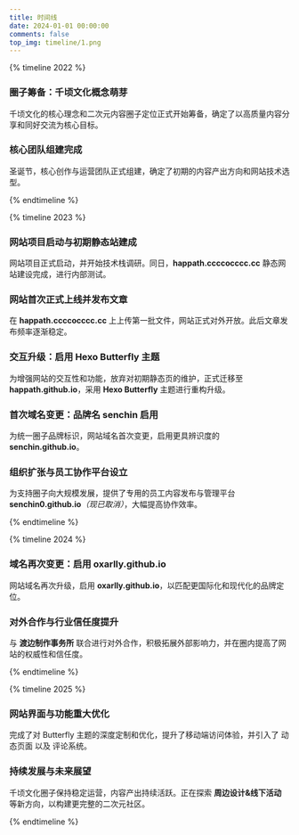 ```yaml
---
title: 时间线
date: 2024-01-01 00:00:00
comments: false
top_img: timeline/1.png
---
```



{% timeline 2022 %}
<!-- timeline 08-13 -->
### 圈子筹备：千顷文化概念萌芽
千顷文化的核心理念和二次元内容圈子定位正式开始筹备，确定了以高质量内容分享和同好交流为核心目标。
<!-- endtimeline -->
<!-- timeline 12-25 -->
### 核心团队组建完成
圣诞节，核心创作与运营团队正式组建，确定了初期的内容产出方向和网站技术选型。
<!-- endtimeline -->
{% endtimeline %}

{% timeline 2023 %}
<!-- timeline 03-15 -->
### 网站项目启动与初期静态站建成
网站项目正式启动，并开始技术栈调研。同日，**happath.ccccocccc.cc** 静态网站建设完成，进行内部测试。
<!-- endtimeline -->
<!-- timeline 03-17 -->
### 网站首次正式上线并发布文章
在 **happath.ccccocccc.cc** 上上传第一批文件，网站正式对外开放。此后文章发布频率逐渐稳定。
<!-- endtimeline -->
<!-- timeline 08-02 -->
### 交互升级：启用 Hexo Butterfly 主题
为增强网站的交互性和功能，放弃对初期静态页的维护，正式迁移至 **happath.github.io**，采用 **Hexo Butterfly** 主题进行重构升级。
<!-- endtimeline -->
<!-- timeline 08-11 -->
### 首次域名变更：品牌名 senchin 启用
为统一圈子品牌标识，网站域名首次变更，启用更具辨识度的 **senchin.github.io**。
### 组织扩张与员工协作平台设立
为支持圈子向大规模发展，提供了专用的员工内容发布与管理平台 **senchin0.github.io**<i>（现已取消）</i>，大幅提高协作效率。
<!-- endtimeline -->
{% endtimeline %}

{% timeline 2024 %}
<!-- timeline 01-04 -->
### 域名再次变更：启用 oxarlly.github.io
网站域名再次升级，启用 **oxarlly.github.io**，以匹配更国际化和现代化的品牌定位。
<!-- endtimeline -->
<!-- timeline 05-04 -->
### 对外合作与行业信任度提升
与 **渡边制作事务所** 联合进行对外合作，积极拓展外部影响力，并在圈内提高了网站的权威性和信任度。
<!-- endtimeline -->
{% endtimeline %}

{% timeline 2025 %}
<!-- timeline 09-02 -->
### 网站界面与功能重大优化
完成了对 Butterfly 主题的深度定制和优化，提升了移动端访问体验，并引入了 动态页面 以及 评论系统。
<!-- endtimeline -->
<!-- timeline 至今 -->
### 持续发展与未来展望
千顷文化圈子保持稳定运营，内容产出持续活跃。正在探索 **周边设计&线下活动** 等新方向，以构建更完整的二次元社区。
<!-- endtimeline -->
{% endtimeline %}
